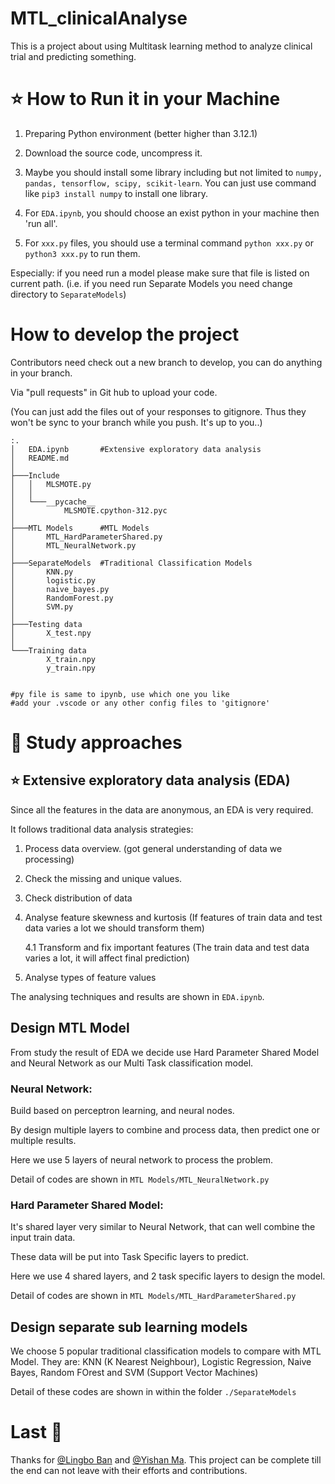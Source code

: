 <!-- 
    Author: Iwan Li, z5433288
    Date: 2024-04-18
-->
# MTL_clinicalAnalyse
This is a project about using Multitask learning method to analyze clinical trial and predicting something.

# ⭐ How to Run it in your Machine
1. Preparing Python environment (better higher than 3.12.1)

2. Download the source code, uncompress it.

3. Maybe you should install some library including but not limited to `numpy, pandas, tensorflow, scipy, scikit-learn`.  You can just use command like `pip3 install numpy` to install one library.

4. For `EDA.ipynb`, you should choose an exist python in your machine then 'run all'.

5. For `xxx.py` files, you should use a terminal command `python xxx.py` or `python3 xxx.py` to run them.

Especially: if you need run a model please make sure that file is listed on current path. (i.e. if you need run Separate Models you need change directory to `SeparateModels`)    

# How to develop the project

Contributors need check out a new branch to develop, you can do anything in your branch.

Via "pull requests" in Git hub to upload your code.

(You can just add the files out of your responses to gitignore. Thus they won't be sync to your branch while you push. It's up to you..) 

    :.
    │   EDA.ipynb       #Extensive exploratory data analysis  
    │   README.md
    │
    ├───Include
    │   │   MLSMOTE.py
    │   │
    │   └───__pycache__
    │           MLSMOTE.cpython-312.pyc
    │
    ├───MTL Models      #MTL Models
    │       MTL_HardParameterShared.py
    │       MTL_NeuralNetwork.py
    │
    ├───SeparateModels  #Traditional Classification Models
    │       KNN.py
    │       logistic.py
    │       naive_bayes.py
    │       RandomForest.py
    │       SVM.py
    │
    ├───Testing data
    │       X_test.npy
    │
    └───Training data
            X_train.npy
            y_train.npy

    
    #py file is same to ipynb, use which one you like
    #add your .vscode or any other config files to 'gitignore'

# 📖 Study approaches

## ⭐ Extensive exploratory data analysis (EDA)

Since all the features in the data are anonymous, an EDA is very required.

It follows traditional data analysis strategies:

1. Process data overview. (got general understanding of data we processing)

2. Check the missing and unique values.

3. Check distribution of data

4. Analyse feature skewness and kurtosis (If features of train data and test data varies a lot we should transform them)

    4.1 Transform and fix important features (The train data and test data varies a lot, it will affect final prediction)

5. Analyse types of feature values
    
The analysing techniques and results are shown in `EDA.ipynb`.

## Design MTL Model

From study the result of EDA we decide use Hard Parameter Shared Model and Neural Network as our Multi Task classification model.

### Neural Network:
Build based on perceptron learning, and neural nodes.

By design multiple layers to combine and process data, then predict one or multiple results.

Here we use 5 layers of neural network to process the problem.

Detail of codes are shown in `MTL Models/MTL_NeuralNetwork.py`

### Hard Parameter Shared Model:
It's shared layer very similar to Neural Network, that can well combine the input train data.

These data will be put into Task Specific layers to predict.

Here we use 4 shared layers, and 2 task specific layers to design the model.

Detail of codes are shown in `MTL Models/MTL_HardParameterShared.py`


## Design separate sub learning models
We choose 5 popular traditional classification models to compare with MTL Model.
They are: KNN (K Nearest Neighbour), Logistic Regression, Naive Bayes, Random FOrest and SVM (Support Vector Machines)

Detail of these codes are shown in within the folder `./SeparateModels`

# Last 🎉
Thanks for [@Lingbo Ban](https://github.com/banlingbo) and [@Yishan Ma](https://github.com/Lilithys).  This project can be complete till the end can not leave with their efforts and contributions.